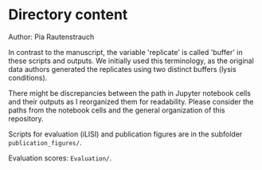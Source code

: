 # Directory content
Author: Pia Rautenstrauch

In contrast to the manuscript, the variable 'replicate' is called 'buffer' in these scripts and outputs. We initially used this terminology, as the original data authors generated the replicates using two distinct buffers (lysis conditions).

There might be discrepancies between the path in Jupyter notebook cells and their outputs as I reorganized them for readability. Please consider the paths from the notebook cells and the general organization of this repository.

Scripts for evaluation (iLISI) and publication figures are in the subfolder ```publication_figures/```.

Evaluation scores: ```Evaluation/```.
